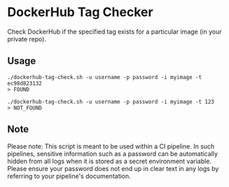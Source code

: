 # DockerHub Tag Checker
Check DockerHub if the specified tag exists for a particular image (in your private repo).

## Usage
```
./dockerhub-tag-check.sh -u username -p password -i myimage -t ec98d823132
> FOUND

./dockerhub-tag-check.sh -u username -p password -i myimage -t 123
> NOT_FOUND
```

## Note
Please note: This script is meant to be used within a CI pipeline. In such pipelines, sensitive information such as a password can be automatically hidden from all logs when it is stored as a secret environment variable. Please ensure your password does not end up in clear text in any logs by referring to your pipeline's documentation.
